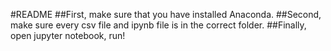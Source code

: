 #README
##First, make sure that you have installed Anaconda.
##Second, make sure every csv file and ipynb file is in the correct folder.
##Finally, open jupyter notebook, run!